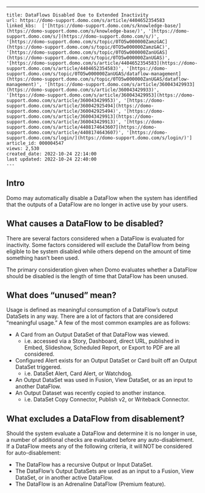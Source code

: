 ---
    title: DataFlows Disabled Due to Extended Inactivity
    url: https://domo-support.domo.com/s/article/4404652354583
    linked_kbs:  ['[https://domo-support.domo.com/s/knowledge-base/](https://domo-support.domo.com/s/knowledge-base/)', '[https://domo-support.domo.com/s/](https://domo-support.domo.com/s/)', '[https://domo-support.domo.com/s/topic/0TO5w000000ZamzGAC](https://domo-support.domo.com/s/topic/0TO5w000000ZamzGAC)', '[https://domo-support.domo.com/s/topic/0TO5w000000ZanUGAS](https://domo-support.domo.com/s/topic/0TO5w000000ZanUGAS)', '[https://domo-support.domo.com/s/article/4404652354583](https://domo-support.domo.com/s/article/4404652354583)', '[https://domo-support.domo.com/s/topic/0TO5w000000ZanUGAS/dataflow-management](https://domo-support.domo.com/s/topic/0TO5w000000ZanUGAS/dataflow-management)', '[https://domo-support.domo.com/s/article/360043429933](https://domo-support.domo.com/s/article/360043429933)', '[https://domo-support.domo.com/s/article/360043429953](https://domo-support.domo.com/s/article/360043429953)', '[https://domo-support.domo.com/s/article/360042925494](https://domo-support.domo.com/s/article/360042925494)', '[https://domo-support.domo.com/s/article/360043429913](https://domo-support.domo.com/s/article/360043429913)', '[https://domo-support.domo.com/s/article/4408174643607](https://domo-support.domo.com/s/article/4408174643607)', '[https://domo-support.domo.com/s/login/](https://domo-support.domo.com/s/login/)']
    article_id: 000004547
    views: 2,530
    created_date: 2022-10-24 22:14:00
    last updated: 2022-10-24 22:40:00
    ---



Intro
-----


Domo may automatically disable a DataFlow when the system has identified that the outputs of a DataFlow are no longer in active use by your users.


What causes a DataFlow to be disabled?
--------------------------------------


There are several factors considered when a DataFlow is evaluated for inactivity. Some factors considered will exclude the DataFlow from being eligible to be system disabled while others depend on the amount of time something hasn’t been used.    
  
The primary consideration given when Domo evaluates whether a DataFlow should be disabled is the length of time that DataFlow has been unused.


What does “unused” mean?
------------------------


Usage is defined as meaningful consumption of a DataFlow’s output DataSets in any way. There are a lot of factors that are considered “meaningful usage.” A few of the most common examples are as follows:


* A Card from an Output DataSet of that DataFlow was viewed.
	+ i.e. accessed via a Story, Dashboard, direct URL, published in Embed, Slideshow, Scheduled Report, or Export to PDF are all considered.
* Configured Alert exists for an Output DataSet or Card built off an Output DataSet triggered.
	+ i.e. DataSet Alert, Card Alert, or Watchdog.
* An Output DataSet was used in Fusion, View DataSet, or as an input to another DataFlow.
* An Output Dataset was recently copied to another instance.
	+ i.e. DataSet Copy Connector, Publish v2, or Writeback Connector.


What excludes a DataFlow from disablement?
------------------------------------------


Should the system evaluate a DataFlow and determine it is no longer in use, a number of additional checks are evaluated before any auto-disablement. If a DataFlow meets any of the following criteria, it will NOT be considered for auto-disablement:


* The DataFlow has a recursive Output or Input DataSet.
* The DataFlow’s Output DataSets are used as an input to a Fusion, View DataSet, or in another active DataFlow.
* The DataFlow is an Adrenaline DataFlow (Premium feature).
